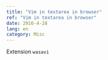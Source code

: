 ```yaml
---
title: "Vim in textarea in browser"
ref: "Vim in textarea in browser"
date: 2016-4-28
lang: en
category: Misc
---
```


Extension `wasavi`
